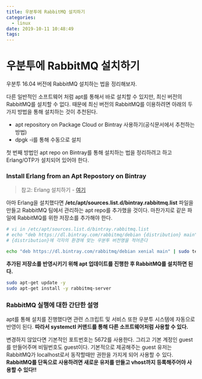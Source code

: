 ```yaml
---
title: 우분투에 RabbitMQ 설치하기
categories:
  - linux
date: 2019-10-11 10:48:49
tags:
---
```


# 우분투에 RabbitMQ 설치하기

우분투 16.04 버전에 RabbitMQ 설치하는 법을 정리해보자.

다른 일반적인 소프트웨어 처럼 apt를 통해서 바로 설치할 수 있지만, 최신 버전의 RabbitMQ를 설치할 수 없다. 때문에 최신 버전의 RabbitMQ를 이용하려면 아래의 두 가지 방법을 통해 설치하는 것이 추천된다.

* apt repository on Package Cloud or Bintray 사용하기(공식문서에서 추천하는 방법)
* dpgk -i를 통해 수동으로 설치

첫 번째 방법인 apt repo on Bintray를 통해 설치하는 법을 정리하려고 하고 Erlang/OTP가 설치되어 있어야 한다. 

### Install Erlang from an Apt Repostory on Bintray

> 참고: Erlang 설치하기 - [여기](https://jinmay.github.io/2019/10/11/linux-how-to-install-erlang-on-ubuntu/)

아마 Erlang을 설치했다면 **/etc/apt/sources.list.d/bintray.rabbitmq.list** 파일을 만들고 RabbitMQ 팀에서 관리하는 apt repo를 추가했을 것이다. 마찬가지로 같은 파일에 RabbitMQ를 위한 저장소를 추가해야 한다.

~~~sh
# vi in /etc/apt/sources.list.d/bintray.rabbitmq.list
# echo "deb https://dl.bintray.com/rabbitmq/debian {distribution} main" | sudo tee /etc/apt/sources.list.d/bintray.rabbitmq.list
# {distribution}에 각자의 환경에 맞는 우분투 버전명을 적어준다

echo "deb https://dl.bintray.com/rabbitmq/debian xenial main" | sudo tee /etc/apt/sources.list.d/bintray.rabbitmq.list
~~~

**추가된 저장소를 반영시키기 위해 apt 업데이트를 진행한 후 RabbitMQ를 설치하면 된다.**

~~~sh
sudo apt-get update -y
sudo apt-get install -y rabbitmq-server
~~~

### RabbitMQ 실행에 대한 간단한 설명

apt를 통해 설치를 진행했다면 관련 스크립트 및 서비스 또한 우분투 시스템에 자동으로 반영이 된다. **따라서 systemctl 커맨드를 통해 다른 소프트웨어처럼 사용할 수 있다.**

변경하지 않았다면 기본적인 포트번호는 5672를 사용한다. 그리고 기본 계정인 guest를 만들어주며 비밀번호도 guest이다. 기본적으로 제공해주는 guest 유저는 RabbitMQ가 localhost로서 동작할때만 권한을 가지게 되어 사용할 수 있다. **RabbitMQ를 단독으로 사용하려면 새로운 유저를 만들고 vhost까지 등록해주어야 사용할 수 있다!!**